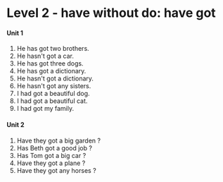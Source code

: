 # Level 2 - have without do: have got

#### Unit 1

1. He has got two brothers.
2. He hasn't got a car.
3. He has got three dogs.
4. He has got a dictionary.
5. He hasn't got a dictionary.
6. He hasn't got any sisters.
7. I had got a beautiful dog.
8. I had got a beautiful cat.
9. I had got my family.

#### Unit 2

1. Have they got a big garden ?
2. Has Beth got a good job ?
3. Has Tom got a big car ?
4. Have they got a plane ?
5. Have they got any horses ?

